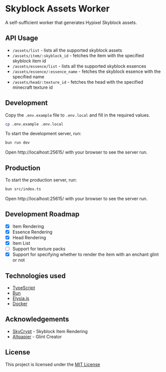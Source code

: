 # Skyblock Assets Worker

A self-sufficient worker that generates Hypixel Skyblock assets.

## API Usage

* `/assets/list` - lists all the supported skyblock assets
* `/assets/item/:skyblock_id` - fetches the item with the specified skyblock item id
* `/assets/essence/list` - lists all the supported skyblock essences
* `/assets/essence/:essence_name` - fetches the skyblock essence with the specified name
* `/assets/head/:texture_id` - fetches the head with the specified minecraft texture id

## Development
Copy the `.env.example` file to `.env.local` and fill in the required values.
```bash
cp .env.example .env.local
```
To start the development server, run:
```bash
bun run dev
```
Open http://localhost:25615/ with your browser to see the server run.

## Production
To start the production server, run:
```bash
bun src/index.ts
```
Open http://localhost:25615/ with your browser to see the server run.

## Development Roadmap
- [x] Item Rendering
- [x] Essence Rendering
- [x] Head Rendering
- [x] Item List
- [ ] Support for texture packs
- [x] Support for specifying whether to render the item with an enchant glint or not

## Technologies used
- [TypeScript](https://www.typescriptlang.org/)
- [Bun](https://bun.sh/)
- [Elysia.js](https://elysiajs.com/)
- [Docker](https://www.docker.com/)

## Acknowledgements
* [SkyCrypt](https://github.com/SkyCryptWebsite/SkyCrypt/) - Skyblock Item Rendering
* [Altpapier](https://github.com/Altpapier/GlintCreator/) - Glint Creator

## License
This project is licensed under the [MIT License](https://opensource.org/licenses/MIT)